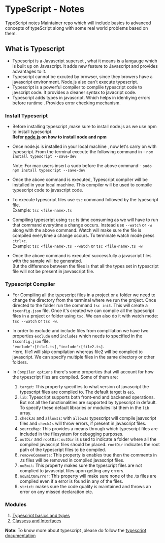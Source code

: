 # TypeScript - Notes
TypeScript notes Maintainer repo which will include basics to advanced concepts of typeScript along with some real world problems based on them.

## What is Typescript

- Typescript is a Javascript superset , what it means is a langauge which is built up on Javascript. It adds new feature to Javascript and provides advantages to it.
- Typescript cannot be excuted by browser, since they browers have a javascript environment. Node.js also can't execute typescript.
- Typescript is a powerful compiler to complile typescript code to javscript code. It provides a cleaner syntax to javacript code.
- Typescript adds types in javascript. Which helps in identiying errors before runtime . Provides error checking mechanism.

### Install Typescript

- Before installing typescript ,make sure to install node.js as we use npm to install typescript.<br>
  **Refer [node.js](https://nodejs.org/en/download/) on how to install node and npm**

- Once node.js is installed in your local machine , now let's carry on with typescript. 
   From the terminal execute the following command in - `npm install typescript --save-dev`
   
   Note: For mac users insert a sudo before the above command - `sudo npm install typescript --save-dev`

- Once the above command is executed, Typescript compiler will be installed in your local machine. This compiler will be used to compile typescript code to javascript code.

- To execute typescript files use `tsc` command followed by the typescript file.<br>
   Example: `tsc <file-name>.ts`
   
- Compiling typescript using `tsc` is time consuming as we will have to run that command everytime a change occurs. Instead use `--watch` or `-w` along with the       above command. Watch will make sure the file is compiled everytime a change occurs. To terminate watch mode press `ctrl+c`.<br>
  Example: `tsc <file-name>.ts --watch` or `tsc <file-name>.ts -w`

- Once the above command is executed successfully a javascript files with the sample <file-name> will be generated. <br>
  But the difference between the files is that all the types set in typescript file will not be present in javvascript file.
 
### Typescript Compiler 
 
 - For Compiling all the typescript files in a project or a folder we need to change the directory from the terminal where we run the project. Once directed to the    folder run the command `tsc init`. This will create a `tsconfig.json` file. Once it's created we can compile all the typescript files in a project or folder        using `tsc`. We can also do it with watch mode: `tsc --watch` or `tsc -w`.
 
 - In order to exclude and include files from complilation we have two properties `exclude` and `includes` which needs to specified in the `tsconfig.json` file.<br>
   ```"exclude":[file1.ts],"include":[file2.ts]```. <br>
   Here, file1 will skip compilation whereas file2 will be complied to javascript. We can specify multiple files in       the same directory or other folders.
 
 - In `Compiler options`  there's some properties that will account for how the typescript files are compiled. Some of them are:
     1. `target`: This property specifies to what version of javascript the typescript files are complied to. The default target is `es5`.
     2. `lib`: Typescript supports both front-end and backened operations. But not all the functionalities are supported by typescript in default. To specify these default libraries or modules list them in the `lib` array.
     3. `checkJs` and `allowJs`: with `allowJs` typescript will compile jaavscript files and `checkJs` will throw errors, if present in javascript files.
     4. `sourceMap`: This provides a means through which typescript files are included in the filesystem for debugging purposes.
     5. `outDir` and `rootDir`: `outDir` is used to indicate a folder where all the compiled javascript files should be placed. `rootDir` indicates the root path of the typescript files to be compiled.
     6. `removeComments`: This property is enables true then the comments in .ts files will be removed in compiled javascript files.
     7. `noEmit`: This property makes sure the typescript files are not complied to javascript files upon getting any errors.
     8. `noEmitOnError`: This property will make sure none of the .ts files are compiled even if a error is found in any of the files.
     9. `strict`: makes sure the code quality is maintained and throws an error on any missed declaration etc.
 
 ### Modules 
 
 1. [Typescript basics and types](Typescript-basics-and-types)
 2. [Classess and Interfaces](Classess-Interfaces)
 
**Note**: To know more about typescript ,please do follow the [typescript documentation](https://www.typescriptlang.org/)

